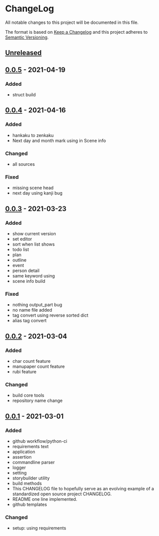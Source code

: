 # ChangeLog
All notable changes to this project will be documented in this file.

The format is based on [Keep a Changelog](http://keepachangelog.com/en/1.0.0/)
and this project adheres to [Semantic Versioning](http://semver.org/spec/v2.0.0.html).

## [Unreleased]

## [0.0.5] - 2021-04-19
### Added
- struct build

## [0.0.4] - 2021-04-16
### Added
- hankaku to zenkaku
- Next day and month mark using in Scene info
### Changed
- all sources
### Fixed
- missing scene head
- next day using kanji bug

## [0.0.3] - 2021-03-23
### Added
- show current version
- set editor
- sort when list shows
- todo list
- plan
- outline
- event
- person detail
- same keyword using
- scene info build
### Fixed
- nothing output_part bug
- no name file added
- tag convert using reverse sorted dict
- alias tag convert

## [0.0.2] - 2021-03-04
### Added
- char count feature
- manupaper count feature
- rubi feature
### Changed
- build core tools
- repository name change

## [0.0.1] - 2021-03-01
### Added
- github workflow/python-ci
- requirements text
- application
- assertion
- commandline parser
- logger
- setting
- storybuilder utility
- build methods
- This CHANGELOG file to hopefully serve as an evolving example of a standardized open source project CHANGELOG.
- README one line implemented.
- github templates
### Changed
- setup: using requirements


[Unreleased]: https://github.com/NovelLab/stobu/compare/v0.0.5...HEAD
[0.0.5]: https://github.com/NovelLab/stobu/releases/v0.0.5
[0.0.4]: https://github.com/NovelLab/stobu/releases/v0.0.4
[0.0.3]: https://github.com/NovelLab/stobu/releases/v0.0.3
[0.0.2]: https://github.com/NovelLab/stobu/releases/v0.0.2
[0.0.1]: https://github.com/NovelLab/stobu/releases/v0.0.1
